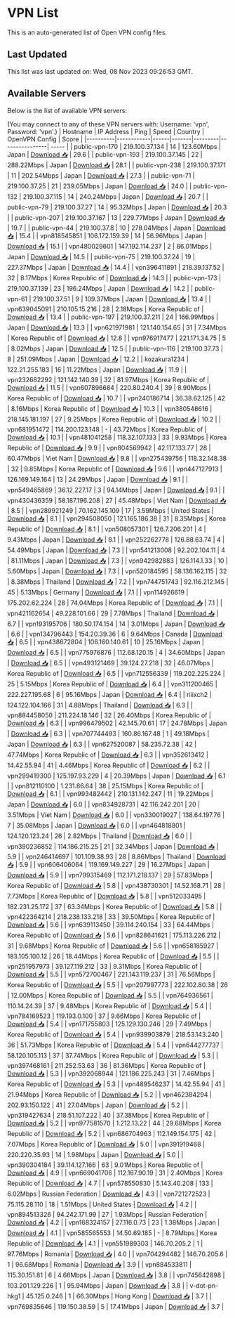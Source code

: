 # VPN List

This is an auto-generated list of Open VPN config files.

## Last Updated

This list was last updated on: Wed, 08 Nov 2023 09:26:53 GMT.

## Available Servers

Below is the list of available VPN servers:

(You may connect to any of these VPN servers with: Username: 'vpn', Password: 'vpn'.)
| Hostname | IP Address | Ping | Speed | Country | OpenVPN Config | Score |
|----------|------------|------|-------|---------|----------------| ----- |
| public-vpn-170 | 219.100.37.134 | 14 | 123.60Mbps | Japan | [Download 📥](./configs/server_0_JP.ovpn) | 29.6 |
| public-vpn-193 | 219.100.37.145 | 22 | 288.22Mbps | Japan | [Download 📥](./configs/server_1_JP.ovpn) | 28.1 |
| public-vpn-238 | 219.100.37.171 | 11 | 202.54Mbps | Japan | [Download 📥](./configs/server_2_JP.ovpn) | 27.3 |
| public-vpn-71 | 219.100.37.25 | 21 | 239.05Mbps | Japan | [Download 📥](./configs/server_3_JP.ovpn) | 24.0 |
| public-vpn-132 | 219.100.37.115 | 14 | 240.24Mbps | Japan | [Download 📥](./configs/server_4_JP.ovpn) | 20.7 |
| public-vpn-79 | 219.100.37.27 | 14 | 95.32Mbps | Japan | [Download 📥](./configs/server_5_JP.ovpn) | 20.3 |
| public-vpn-207 | 219.100.37.167 | 13 | 229.77Mbps | Japan | [Download 📥](./configs/server_6_JP.ovpn) | 19.7 |
| public-vpn-44 | 219.100.37.8 | 10 | 278.04Mbps | Japan | [Download 📥](./configs/server_7_JP.ovpn) | 15.4 |
| vpn818545851 | 106.172.159.39 | 14 | 56.96Mbps | Japan | [Download 📥](./configs/server_8_JP.ovpn) | 15.1 |
| vpn480029601 | 147.192.114.237 | 2 | 86.01Mbps | Japan | [Download 📥](./configs/server_9_JP.ovpn) | 14.5 |
| public-vpn-75 | 219.100.37.24 | 19 | 227.37Mbps | Japan | [Download 📥](./configs/server_10_JP.ovpn) | 14.4 |
| vpn396411891 | 218.39.137.52 | 32 | 8.17Mbps | Korea Republic of | [Download 📥](./configs/server_11_KR.ovpn) | 14.3 |
| public-vpn-173 | 219.100.37.139 | 23 | 196.24Mbps | Japan | [Download 📥](./configs/server_12_JP.ovpn) | 14.2 |
| public-vpn-61 | 219.100.37.51 | 9 | 109.37Mbps | Japan | [Download 📥](./configs/server_13_JP.ovpn) | 13.4 |
| vpn639045091 | 210.105.15.216 | 28 | 2.18Mbps | Korea Republic of | [Download 📥](./configs/server_14_KR.ovpn) | 13.4 |
| public-vpn-197 | 219.100.37.211 | 24 | 166.99Mbps | Japan | [Download 📥](./configs/server_15_JP.ovpn) | 13.3 |
| vpn621971981 | 121.140.154.65 | 31 | 7.34Mbps | Korea Republic of | [Download 📥](./configs/server_16_KR.ovpn) | 12.8 |
| vpn976917477 | 221.171.34.75 | 5 | 8.02Mbps | Japan | [Download 📥](./configs/server_17_JP.ovpn) | 12.5 |
| public-vpn-116 | 219.100.37.73 | 8 | 251.09Mbps | Japan | [Download 📥](./configs/server_18_JP.ovpn) | 12.2 |
| kozakura1234 | 122.21.255.183 | 16 | 11.22Mbps | Japan | [Download 📥](./configs/server_19_JP.ovpn) | 11.9 |
| vpn232682292 | 121.142.140.39 | 32 | 81.97Mbps | Korea Republic of | [Download 📥](./configs/server_20_KR.ovpn) | 11.5 |
| vpn607896684 | 220.80.240.4 | 39 | 8.90Mbps | Korea Republic of | [Download 📥](./configs/server_21_KR.ovpn) | 10.7 |
| vpn240186714 | 36.38.62.125 | 42 | 8.16Mbps | Korea Republic of | [Download 📥](./configs/server_22_KR.ovpn) | 10.3 |
| vpn380548616 | 218.145.181.197 | 27 | 9.25Mbps | Korea Republic of | [Download 📥](./configs/server_23_KR.ovpn) | 10.2 |
| vpn681951472 | 114.200.123.148 | - | 43.72Mbps | Korea Republic of | [Download 📥](./configs/server_24_KR.ovpn) | 10.1 |
| vpn481041258 | 118.32.107.133 | 33 | 9.93Mbps | Korea Republic of | [Download 📥](./configs/server_25_KR.ovpn) | 9.9 |
| vpn804569942 | 42.117.133.77 | 28 | 60.47Mbps | Viet Nam | [Download 📥](./configs/server_26_VN.ovpn) | 9.8 |
| vpn275439756 | 118.32.148.38 | 32 | 9.85Mbps | Korea Republic of | [Download 📥](./configs/server_27_KR.ovpn) | 9.6 |
| vpn447127913 | 126.169.149.164 | 13 | 24.29Mbps | Japan | [Download 📥](./configs/server_28_JP.ovpn) | 9.1 |
| vpn549465869 | 36.12.227.17 | 3 | 94.14Mbps | Japan | [Download 📥](./configs/server_29_JP.ovpn) | 9.1 |
| vpn430436359 | 58.187.196.208 | 27 | 45.48Mbps | Viet Nam | [Download 📥](./configs/server_30_VN.ovpn) | 8.5 |
| vpn289921249 | 70.162.145.109 | 17 | 3.59Mbps | United States | [Download 📥](./configs/server_31_US.ovpn) | 8.1 |
| vpn294508050 | 121.165.186.38 | 31 | 8.35Mbps | Korea Republic of | [Download 📥](./configs/server_32_KR.ovpn) | 8.1 |
| vpn508057301 | 126.7.206.201 | 4 | 9.43Mbps | Japan | [Download 📥](./configs/server_33_JP.ovpn) | 8.1 |
| vpn252262778 | 126.88.63.74 | 4 | 54.49Mbps | Japan | [Download 📥](./configs/server_34_JP.ovpn) | 7.3 |
| vpn541213008 | 92.202.104.11 | 4 | 81.11Mbps | Japan | [Download 📥](./configs/server_35_JP.ovpn) | 7.3 |
| vpn942982883 | 126.114.1.33 | 10 | 5.60Mbps | Japan | [Download 📥](./configs/server_36_JP.ovpn) | 7.3 |
| vpn520184595 | 58.136.162.115 | 32 | 8.38Mbps | Thailand | [Download 📥](./configs/server_37_TH.ovpn) | 7.2 |
| vpn744751743 | 92.116.212.145 | 45 | 5.13Mbps | Germany | [Download 📥](./configs/server_38_DE.ovpn) | 7.1 |
| vpn114926619 | 175.202.62.224 | 28 | 74.04Mbps | Korea Republic of | [Download 📥](./configs/server_39_KR.ovpn) | 7.1 |
| vpn421162654 | 49.228.101.66 | 29 | 7.78Mbps | Thailand | [Download 📥](./configs/server_40_TH.ovpn) | 6.7 |
| vpn193195706 | 180.50.174.154 | 14 | 3.01Mbps | Japan | [Download 📥](./configs/server_41_JP.ovpn) | 6.6 |
| vpn134796443 | 154.20.39.36 | 6 | 9.64Mbps | Canada | [Download 📥](./configs/server_42_CA.ovpn) | 6.5 |
| vpn438672804 | 106.160.140.61 | 10 | 25.16Mbps | Japan | [Download 📥](./configs/server_43_JP.ovpn) | 6.5 |
| vpn775976876 | 112.68.120.15 | 4 | 34.60Mbps | Japan | [Download 📥](./configs/server_44_JP.ovpn) | 6.5 |
| vpn493121469 | 39.124.27.218 | 32 | 46.07Mbps | Korea Republic of | [Download 📥](./configs/server_45_KR.ovpn) | 6.5 |
| vpn712556339 | 119.202.225.224 | 25 | 5.15Mbps | Korea Republic of | [Download 📥](./configs/server_46_KR.ovpn) | 6.4 |
| vpn311200465 | 222.227.195.68 | 6 | 95.16Mbps | Japan | [Download 📥](./configs/server_47_JP.ovpn) | 6.4 |
| riiixch2 | 124.122.104.166 | 31 | 4.88Mbps | Thailand | [Download 📥](./configs/server_48_TH.ovpn) | 6.3 |
| vpn884458050 | 211.224.18.146 | 32 | 26.40Mbps | Korea Republic of | [Download 📥](./configs/server_49_KR.ovpn) | 6.3 |
| vpn996479502 | 42.145.70.61 | 17 | 24.78Mbps | Japan | [Download 📥](./configs/server_50_JP.ovpn) | 6.3 |
| vpn707744493 | 160.86.167.48 | 1 | 49.18Mbps | Japan | [Download 📥](./configs/server_51_JP.ovpn) | 6.3 |
| vpn627520087 | 58.235.72.38 | 42 | 47.74Mbps | Korea Republic of | [Download 📥](./configs/server_52_KR.ovpn) | 6.3 |
| vpn352613412 | 14.42.55.94 | 41 | 4.46Mbps | Korea Republic of | [Download 📥](./configs/server_53_KR.ovpn) | 6.2 |
| vpn299419300 | 125.197.93.229 | 4 | 20.39Mbps | Japan | [Download 📥](./configs/server_54_JP.ovpn) | 6.1 |
| vpn812110100 | 1.231.86.64 | 38 | 25.15Mbps | Korea Republic of | [Download 📥](./configs/server_55_KR.ovpn) | 6.1 |
| vpn993482442 | 210.131.142.247 | 11 | 19.22Mbps | Japan | [Download 📥](./configs/server_56_JP.ovpn) | 6.0 |
| vpn834928731 | 42.116.242.201 | 20 | 3.51Mbps | Viet Nam | [Download 📥](./configs/server_57_VN.ovpn) | 6.0 |
| vpn330019027 | 138.64.197.76 | 7 | 35.08Mbps | Japan | [Download 📥](./configs/server_58_JP.ovpn) | 6.0 |
| vpn464818801 | 124.120.123.24 | 26 | 2.82Mbps | Thailand | [Download 📥](./configs/server_59_TH.ovpn) | 6.0 |
| vpn390236852 | 114.186.215.25 | 21 | 32.34Mbps | Japan | [Download 📥](./configs/server_60_JP.ovpn) | 5.9 |
| vpn246414697 | 101.109.38.93 | 28 | 8.86Mbps | Thailand | [Download 📥](./configs/server_61_TH.ovpn) | 5.9 |
| vpn606406064 | 119.169.149.227 | 29 | 16.27Mbps | Japan | [Download 📥](./configs/server_62_JP.ovpn) | 5.9 |
| vpn799315469 | 112.171.218.137 | 29 | 57.83Mbps | Korea Republic of | [Download 📥](./configs/server_63_KR.ovpn) | 5.8 |
| vpn438730301 | 14.52.168.71 | 28 | 7.73Mbps | Korea Republic of | [Download 📥](./configs/server_64_KR.ovpn) | 5.8 |
| vpn512033495 | 182.231.25.172 | 37 | 63.34Mbps | Korea Republic of | [Download 📥](./configs/server_65_KR.ovpn) | 5.8 |
| vpn422364214 | 218.238.133.218 | 33 | 39.50Mbps | Korea Republic of | [Download 📥](./configs/server_66_KR.ovpn) | 5.6 |
| vpn639113450 | 39.114.240.154 | 33 | 64.44Mbps | Korea Republic of | [Download 📥](./configs/server_67_KR.ovpn) | 5.6 |
| vpn828641621 | 175.113.226.212 | 31 | 9.68Mbps | Korea Republic of | [Download 📥](./configs/server_68_KR.ovpn) | 5.6 |
| vpn658185927 | 183.105.100.12 | 26 | 18.44Mbps | Korea Republic of | [Download 📥](./configs/server_69_KR.ovpn) | 5.5 |
| vpn251957973 | 39.127.119.212 | 33 | 9.31Mbps | Korea Republic of | [Download 📥](./configs/server_70_KR.ovpn) | 5.5 |
| vpn572700467 | 221.143.119.237 | 31 | 76.56Mbps | Korea Republic of | [Download 📥](./configs/server_71_KR.ovpn) | 5.5 |
| vpn207997773 | 222.102.80.38 | 26 | 12.00Mbps | Korea Republic of | [Download 📥](./configs/server_72_KR.ovpn) | 5.5 |
| vpn764936561 | 110.14.24.39 | 37 | 9.48Mbps | Korea Republic of | [Download 📥](./configs/server_73_KR.ovpn) | 5.4 |
| vpn784169523 | 119.193.0.100 | 37 | 9.66Mbps | Korea Republic of | [Download 📥](./configs/server_74_KR.ovpn) | 5.4 |
| vpn171755803 | 125.129.130.246 | 29 | 7.49Mbps | Korea Republic of | [Download 📥](./configs/server_75_KR.ovpn) | 5.4 |
| vpn939903879 | 218.53.143.240 | 36 | 51.73Mbps | Korea Republic of | [Download 📥](./configs/server_76_KR.ovpn) | 5.4 |
| vpn644277737 | 58.120.105.113 | 37 | 37.74Mbps | Korea Republic of | [Download 📥](./configs/server_77_KR.ovpn) | 5.3 |
| vpn397468161 | 211.252.53.63 | 36 | 81.36Mbps | Korea Republic of | [Download 📥](./configs/server_78_KR.ovpn) | 5.3 |
| vpn392068944 | 121.186.225.243 | 31 | 7.46Mbps | Korea Republic of | [Download 📥](./configs/server_79_KR.ovpn) | 5.3 |
| vpn489546237 | 14.42.55.94 | 41 | 21.94Mbps | Korea Republic of | [Download 📥](./configs/server_80_KR.ovpn) | 5.2 |
| vpn462384294 | 202.93.150.122 | 41 | 27.04Mbps | Japan | [Download 📥](./configs/server_81_JP.ovpn) | 5.2 |
| vpn319427634 | 218.51.107.222 | 40 | 37.38Mbps | Korea Republic of | [Download 📥](./configs/server_82_KR.ovpn) | 5.2 |
| vpn977581570 | 1.212.13.22 | 44 | 29.68Mbps | Korea Republic of | [Download 📥](./configs/server_83_KR.ovpn) | 5.2 |
| vpn686704963 | 112.149.154.175 | 42 | 7.07Mbps | Korea Republic of | [Download 📥](./configs/server_84_KR.ovpn) | 5.0 |
| vpn391919468 | 220.220.35.93 | 14 | 1.98Mbps | Japan | [Download 📥](./configs/server_85_JP.ovpn) | 5.0 |
| vpn390304184 | 39.114.127.166 | 63 | 9.01Mbps | Korea Republic of | [Download 📥](./configs/server_86_KR.ovpn) | 4.9 |
| vpn669041706 | 112.167.90.19 | 31 | 2.40Mbps | Korea Republic of | [Download 📥](./configs/server_87_KR.ovpn) | 4.7 |
| vpn578550830 | 5.143.40.208 | 133 | 6.02Mbps | Russian Federation | [Download 📥](./configs/server_88_RU.ovpn) | 4.3 |
| vpn721272523 | 75.115.28.110 | 18 | 1.51Mbps | United States | [Download 📥](./configs/server_89_US.ovpn) | 4.2 |
| vpn894513326 | 94.242.171.99 | 27 | 1.93Mbps | Russian Federation | [Download 📥](./configs/server_90_RU.ovpn) | 4.2 |
| vpn168324157 | 27.116.0.73 | 23 | 1.38Mbps | Japan | [Download 📥](./configs/server_91_JP.ovpn) | 4.1 |
| vpn585565553 | 14.50.69.185 | - | 8.79Mbps | Korea Republic of | [Download 📥](./configs/server_92_KR.ovpn) | 4.1 |
| vpn551989303 | 146.70.205.2 | 1 | 97.76Mbps | Romania | [Download 📥](./configs/server_93_RO.ovpn) | 4.0 |
| vpn704294482 | 146.70.205.6 | 1 | 96.68Mbps | Romania | [Download 📥](./configs/server_94_RO.ovpn) | 3.9 |
| vpn884533811 | 115.30.151.81 | 6 | 4.66Mbps | Japan | [Download 📥](./configs/server_95_JP.ovpn) | 3.8 |
| vpn745642898 | 103.201.129.226 | 1 | 95.94Mbps | Japan | [Download 📥](./configs/server_96_JP.ovpn) | 3.8 |
| v-dot-pn-hkg1 | 45.125.0.246 | 1 | 66.30Mbps | Hong Kong | [Download 📥](./configs/server_97_HK.ovpn) | 3.7 |
| vpn769835646 | 119.150.38.59 | 5 | 17.41Mbps | Japan | [Download 📥](./configs/server_98_JP.ovpn) | 3.7 |
